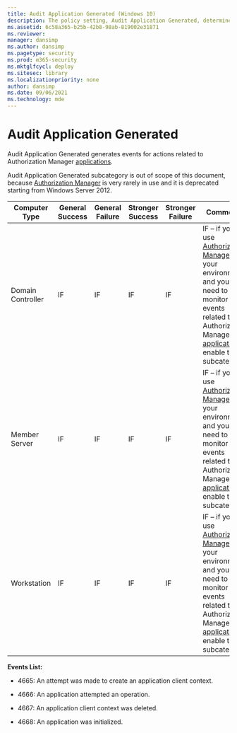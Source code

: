 ```yaml
---
title: Audit Application Generated (Windows 10)
description: The policy setting, Audit Application Generated, determines if audit events are generated when applications attempt to use the Windows Auditing APIs.
ms.assetid: 6c58a365-b25b-42b8-98ab-819002e31871
ms.reviewer: 
manager: dansimp
ms.author: dansimp
ms.pagetype: security
ms.prod: m365-security
ms.mktglfcycl: deploy
ms.sitesec: library
ms.localizationpriority: none
author: dansimp
ms.date: 09/06/2021
ms.technology: mde
---
```


# Audit Application Generated

Audit Application Generated generates events for actions related to Authorization Manager [applications](/previous-versions/windows/it-pro/windows-server-2008-R2-and-2008/cc770563(v=ws.11)).

Audit Application Generated subcategory is out of scope of this document, because [Authorization Manager](/previous-versions/windows/it-pro/windows-server-2008-R2-and-2008/cc726036(v=ws.11)) is very rarely in use and it is deprecated starting from Windows Server 2012.

| Computer Type     | General Success | General Failure | Stronger Success | Stronger Failure | Comments |
|-------------------|-----------------|-----------------|------------------|------------------|----------|
| Domain Controller | IF              | IF              | IF               | IF               | IF – if you use [Authorization Manager](/previous-versions/windows/it-pro/windows-server-2008-R2-and-2008/cc726036(v=ws.11)) in your environment and you need to monitor events related to Authorization Manager [applications](/previous-versions/windows/it-pro/windows-server-2008-R2-and-2008/cc770563(v=ws.11)), enable this subcategory. |
| Member Server     | IF              | IF              | IF               | IF               | IF – if you use [Authorization Manager](/previous-versions/windows/it-pro/windows-server-2008-R2-and-2008/cc726036(v=ws.11)) in your environment and you need to monitor events related to Authorization Manager [applications](/previous-versions/windows/it-pro/windows-server-2008-R2-and-2008/cc770563(v=ws.11)), enable this subcategory. |
| Workstation       | IF              | IF              | IF               | IF               | IF – if you use [Authorization Manager](/previous-versions/windows/it-pro/windows-server-2008-R2-and-2008/cc726036(v=ws.11)) in your environment and you need to monitor events related to Authorization Manager [applications](/previous-versions/windows/it-pro/windows-server-2008-R2-and-2008/cc770563(v=ws.11)), enable this subcategory. |

**Events List:**

- 4665: An attempt was made to create an application client context.

- 4666: An application attempted an operation.

- 4667: An application client context was deleted.

- 4668: An application was initialized.